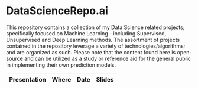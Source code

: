 # DataScienceRepo.ai
This repository contains a collection of  my Data Science related projects; specifically focused on Machine Learning - including Supervised, Unsupervised and Deep Learning methods.  The assortment of  projects contained in the repository leverage  a variety of technologies/algorithms; and are organized as such. Please note that the content found here is open-source and can be utilized as a study or reference aid for the general public in implementing their own prediction models.

<table>
<thead>
<tr>
<th align="center">Presentation</th>
<th align="center">Where</th>
<th align="center">Date</th>
<th align="center">Slides</th>
</tr>
<thead>
<table>
